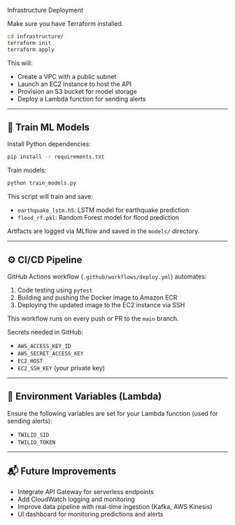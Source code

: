 Infrastructure Deployment

Make sure you have Terraform installed.

```bash
cd infrastructure/
terraform init
terraform apply
````

This will:

* Create a VPC with a public subnet
* Launch an EC2 instance to host the API
* Provision an S3 bucket for model storage
* Deploy a Lambda function for sending alerts

---

## 🧠 Train ML Models

Install Python dependencies:

```bash
pip install -r requirements.txt
```

Train models:

```bash
python train_models.py
```

This script will train and save:

* `earthquake_lstm.h5`: LSTM model for earthquake prediction
* `flood_rf.pkl`: Random Forest model for flood prediction

Artifacts are logged via MLflow and saved in the `models/` directory.

---

## ⚙️ CI/CD Pipeline

GitHub Actions workflow (`.github/workflows/deploy.yml`) automates:

1. Code testing using `pytest`
2. Building and pushing the Docker image to Amazon ECR
3. Deploying the updated image to the EC2 instance via SSH

This workflow runs on every push or PR to the `main` branch.

Secrets needed in GitHub:

* `AWS_ACCESS_KEY_ID`
* `AWS_SECRET_ACCESS_KEY`
* `EC2_HOST`
* `EC2_SSH_KEY` (your private key)

---

## 🔐 Environment Variables (Lambda)

Ensure the following variables are set for your Lambda function (used for sending alerts):

* `TWILIO_SID`
* `TWILIO_TOKEN`

---

## 📬 Future Improvements

* Integrate API Gateway for serverless endpoints
* Add CloudWatch logging and monitoring
* Improve data pipeline with real-time ingestion (Kafka, AWS Kinesis)
* UI dashboard for monitoring predictions and alerts

